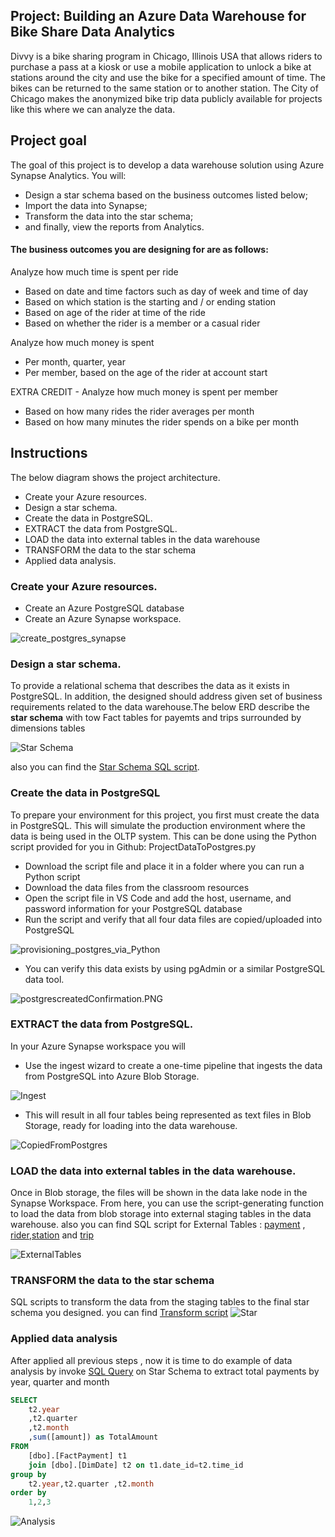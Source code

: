 ## Project: Building an Azure Data Warehouse for Bike Share Data Analytics
Divvy is a bike sharing program in Chicago, Illinois USA that allows riders to purchase a pass at a kiosk or use a mobile application to unlock a bike at stations around the city and use the bike for a specified amount of time. The bikes can be returned to the same station or to another station. The City of Chicago makes the anonymized bike trip data publicly available for projects like this where we can analyze the data.

## Project goal
The goal of this project is to develop a data warehouse solution using Azure Synapse Analytics. You will:

- Design a star schema based on the business outcomes listed below;
- Import the data into Synapse;
- Transform the data into the star schema;
- and finally, view the reports from Analytics.

#### The business outcomes you are designing for are as follows:

Analyze how much time is spent per ride
- Based on date and time factors such as day of week and time of day
- Based on which station is the starting and / or ending station
- Based on age of the rider at time of the ride
- Based on whether the rider is a member or a casual rider

Analyze how much money is spent
- Per month, quarter, year
- Per member, based on the age of the rider at account start

EXTRA CREDIT - Analyze how much money is spent per member
- Based on how many rides the rider averages per month
- Based on how many minutes the rider spends on a bike per month




## Instructions
The below diagram shows the project architecture.  
- Create your Azure resources.
- Design a star schema. 
- Create the data in PostgreSQL.
- EXTRACT the data from PostgreSQL.
- LOAD the data into external tables in the data warehouse
- TRANSFORM the data to the star schema
- Applied data analysis.



### Create your Azure resources.
- Create an Azure PostgreSQL database
- Create an Azure Synapse workspace. 

![create_postgres_synapse](screenshoots/create_postgres_synapse.PNG "create_postgres_synapse")

### Design a star schema.
To provide a relational schema that describes the data as it exists in PostgreSQL. In addition, the designed should address given set of business requirements related to the data warehouse.The below ERD describe the **star schema** with tow Fact tables for payemts and trips surrounded by dimensions tables

![Star Schema](BikeShareERD.png "Star Schema")

also you can find the 
[Star Schema SQL script](../../raw/main/SQLScript/Star_schema.sql).


### Create the data in PostgreSQL
To prepare your environment for this project, you first must create the data in PostgreSQL. This will simulate the production environment where the data is being used in the OLTP system. This can be done using the Python script provided for you in Github: ProjectDataToPostgres.py

- Download the script file and place it in a folder where you can run a Python script
- Download the data files from the classroom resources
- Open the script file in VS Code and add the host, username, and password information for your PostgreSQL database
- Run the script and verify that all four data files are copied/uploaded into PostgreSQL

![provisioning_postgres_via_Python](screenshoots/provisioning_postgres_via_Python.PNG "provisioning_postgres_via_Python")
- You can verify this data exists by using pgAdmin or a similar PostgreSQL data tool.

![postgrescreatedConfirmation.PNG](screenshoots/postgrescreatedConfirmation.PNG "postgrescreatedConfirmation")

### EXTRACT the data from PostgreSQL.
In your Azure Synapse workspace you will 
- Use the ingest wizard to create a one-time pipeline that ingests the data from PostgreSQL into Azure Blob Storage.

![ Ingest](screenshoots/Ingest.PNG "Ingest")
- This will result in all four tables being represented as text files in Blob Storage, ready for loading into the data warehouse.

![ CopiedFromPostgres](screenshoots/CopiedFromPostgres.PNG "CopiedFromPostgres")


### LOAD the data into external tables in the data warehouse.
Once in Blob storage, the files will be shown in the data lake node in the Synapse Workspace. From here, you can use the script-generating function to load the data from blob storage into external staging tables in the data warehouse.
also you can find SQL script for External Tables : [payment](../../raw/main/SQLScript/stage_payment.sql) , [rider](../../raw/main/SQLScript/stage_rider.sql),[station](../../raw/main/SQLScript/stage_station.sql) and  [trip](../../raw/main/SQLScript/stage_trip.sql)

![ ExternalTables](screenshoots/ExternalTables.PNG "ExternalTables")

### TRANSFORM the data to the star schema
SQL scripts to transform the data from the staging tables to the final star schema you designed.
you can find [Transform script](../../raw/main/SQLScript/Transform.sql)
![ Star](screenshoots/Star.PNG "Star")

### Applied data analysis
After applied all previous steps , now it is time to do example of data analysis by invoke  [SQL Query](../../raw/main/SQLScript/Analysis.sql) on Star Schema to extract total payments by year, quarter and month
```sql
SELECT 
	t2.year
	,t2.quarter 
	,t2.month
	,sum([amount]) as TotalAmount
FROM 
	[dbo].[FactPayment] t1
 	join [dbo].[DimDate] t2 on t1.date_id=t2.time_id
group by 
	t2.year,t2.quarter ,t2.month
order by 
	1,2,3
```
![ Analysis](screenshoots/Analysis.PNG "Analysis")









